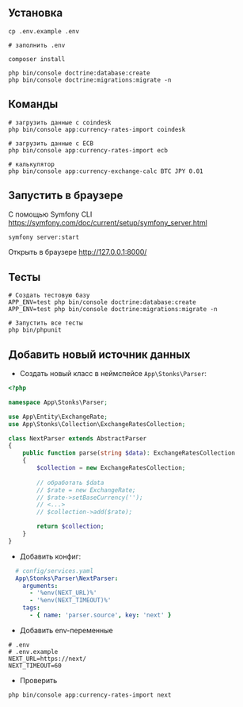 ## Установка

```
cp .env.example .env

# заполнить .env

composer install

php bin/console doctrine:database:create
php bin/console doctrine:migrations:migrate -n
```

## Команды

```
# загрузить данные с coindesk
php bin/console app:currency-rates-import coindesk

# загрузить данные с ECB
php bin/console app:currency-rates-import ecb

# калькулятор
php bin/console app:currency-exchange-calc BTC JPY 0.01
```

## Запустить в браузере

С помощью Symfony CLI https://symfony.com/doc/current/setup/symfony_server.html

```
symfony server:start
```

Открыть в браузере http://127.0.0.1:8000/

## Тесты

```
# Создать тестовую базу
APP_ENV=test php bin/console doctrine:database:create
APP_ENV=test php bin/console doctrine:migrations:migrate -n 

# Запустить все тесты
php bin/phpunit
```

## Добавить новый источник данных

* Создать новый класс в неймспейсе `App\Stonks\Parser`:
```php
<?php

namespace App\Stonks\Parser;

use App\Entity\ExchangeRate;
use App\Stonks\Collection\ExchangeRatesCollection;

class NextParser extends AbstractParser
{
    public function parse(string $data): ExchangeRatesCollection
    {
        $collection = new ExchangeRatesCollection;
        
        // обработать $data
        // $rate = new ExchangeRate;
        // $rate->setBaseCurrency('');
        // <...>
        // $collection->add($rate);

        return $collection;
    }
}
```
* Добавить конфиг:
```yaml
  # config/services.yaml
  App\Stonks\Parser\NextParser:
    arguments:
      - '%env(NEXT_URL)%'
      - '%env(NEXT_TIMEOUT)%'
    tags:
      - { name: 'parser.source', key: 'next' }
```
* Добавить env-переменные
```
# .env
# .env.example
NEXT_URL=https://next/
NEXT_TIMEOUT=60
```
* Проверить
```
php bin/console app:currency-rates-import next
```